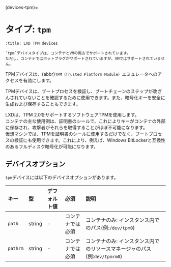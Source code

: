 (devices-tpm)=
# タイプ: `tpm`

```{youtube} https://www.youtube.com/watch?v=iE1TN7YIqP0
:title: LXD TPM devices
```

```{note}
`tpm`デバイスタイプは、コンテナとVMの両方でサポートされています。
ただし、コンテナではホットプラグがサポートされていますが、VMではサポートされていません。
```

TPMデバイスは、{abbr}`TPM（Trusted Platform Module）`エミュレータへのアクセスを有効にします。

TPMデバイスは、ブートプロセスを検証し、ブートチェーンのステップが改ざんされていないことを確認するために使用できます。また、暗号化キーを安全に生成および保存することもできます。

LXDは、TPM 2.0をサポートするソフトウェアTPMを使用します。  
コンテナの主な使用例は、証明書のシールで、これによりキーがコンテナの外部に保存され、攻撃者がそれらを取得することがほぼ不可能になります。  
仮想マシンでは、TPMを証明書のシールに使用するだけでなく、ブートプロセスの検証にも使用できます。これにより、例えば、Windows BitLockerと互換性のあるフルディスク暗号化が可能になります。

## デバイスオプション

`tpm`デバイスには以下のデバイスオプションがあります。

キー     | 型     | デフォルト値 | 必須             | 説明
:--      | :--    | :--          | :--              | :--
`path`   | string | -            | コンテナでは必須 | コンテナのみ: インスタンス内でのパス(例:`/dev/tpm0`)
`pathrm` | string | -            | コンテナでは必須 | コンテナのみ: インスタンス内でのリソースマネージャのパス(例:`dev/tpmrm0`)
